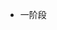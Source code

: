 <!--
 * @Author: your name
 * @Date: 2022-04-28 10:59:15
 * @LastEditTime: 2022-04-28 10:59:15
 * @LastEditors: Please set LastEditors
 * @Description: 打开koroFileHeader查看配置 进行设置: https://github.com/OBKoro1/koro1FileHeader/wiki/%E9%85%8D%E7%BD%AE
 * @FilePath: \lostArk\docs\instance\dungeon\index.md
-->

* 一阶段
